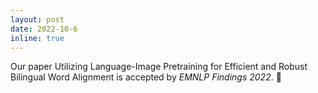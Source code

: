 ```yaml
---
layout: post
date: 2022-10-6
inline: true
---
```


Our paper Utilizing Language-Image Pretraining for Efficient and Robust Bilingual Word Alignment is accepted by *EMNLP Findings 2022*. :tada:
